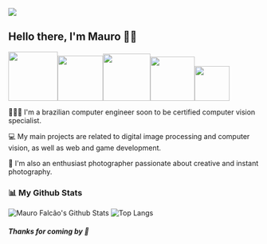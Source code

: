 ![](https://komarev.com/ghpvc/?username=maurofalc&color=ff69b4)

## Hello there, I'm Mauro 👋🏻
[<img src="https://img.shields.io/badge/instagram-%23E4405F.svg?&style=for-the-badge&logo=instagram&logoColor=white" width="99">](https://www.instagram.com/maurofalc_/)[<img src="https://img.shields.io/badge/Snapchat-FFFC00?style=for-the-badge&logo=snapchat&logoColor=white" width="91">](https://www.snapchat.com/add/maurofalc)[<img src="https://img.shields.io/badge/Pinterest-%23E60023.svg?&style=for-the-badge&logo=Pinterest&logoColor=white" width="95">](https://www.pinterest.com/maurofalc/)[<img src="https://img.shields.io/badge/LinkedIn-0077B5?style=for-the-badge&logo=linkedin&logoColor=white" width="89">](https://www.linkedin.com/in/maurofalc/)[<img src="https://img.shields.io/badge/Gmail-D14836?style=for-the-badge&logo=gmail&logoColor=white" width="70">](mailto:maurofalc52@gmail.com)

👨🏻‍💻 I'm a brazilian computer engineer soon to be certified computer vision specialist.

💻 My main projects are related to digital image processing and computer vision, as well as  web and game development.

📸 I'm also an enthusiast photographer passionate about creative and instant photography.

### 📊 My Github Stats

![Mauro Falcão's Github Stats](https://github-readme-stats.vercel.app/api?username=maurofalc&show_icons=true&hide_border=true&&count_private=true&include_all_commits=true&hide=issues,prs,contribs) ![Top Langs](https://github-readme-stats.vercel.app/api/top-langs/?username=maurofalc&layout=compact) 

 <h5><b>Thanks for coming by 💚</b></h5>